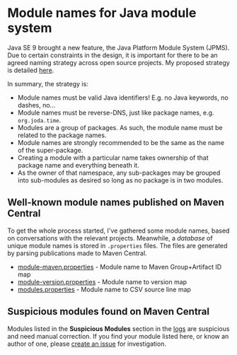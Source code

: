 # Module names for Java module system

Java SE 9 brought a new feature, the Java Platform Module System (JPMS).
Due to certain constraints in the design, it is important for there to be an agreed naming strategy across open source projects.
My proposed strategy is detailed [here](http://blog.joda.org/2017/04/java-se-9-jpms-module-naming.html).

In summary, the strategy is:

* Module names must be valid Java identifiers! E.g. no Java keywords, no dashes, no... 
* Module names must be reverse-DNS, just like package names, e.g. `org.joda.time`.
* Modules are a group of packages. As such, the module name must be related to the package names.
* Module names are strongly recommended to be the same as the name of the super-package.
* Creating a module with a particular name takes ownership of that package name and everything beneath it.
* As the owner of that namespace, any sub-packages may be grouped into sub-modules as desired so long as no package is in two modules.

## Well-known module names published on Maven Central

To get the whole process started, I've gathered some module names, based on conversations with the relevant projects.
Meanwhile, a _database_ of unique module names is stored in `.properties` files.
The files are generated by parsing publications made to Maven Central.

* [module-maven.properties](generated/module-maven.properties) - Module name to Maven Group+Artifact ID map
* [module-version.properties](generated/module-version.properties) - Module name to version map
* [modules.properties](generated/modules.properties) - Module name to CSV source line map

## Suspicious modules found on Maven Central

Modules listed in the **Suspicious Modules** section in the [logs](generated/log/) are suspicious and need manual correction.
If you find your module listed here, or know an author of one, please [create an issue](https://github.com/jodastephen/jpms-module-names/issues/new) for investigation.
